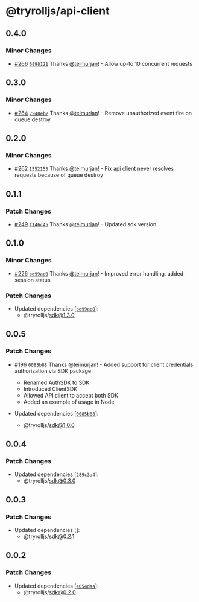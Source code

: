 # @tryrolljs/api-client

## 0.4.0

### Minor Changes

- [#266](https://github.com/TuringAdvisoryGroup/tryrolljs/pull/266) [`6898121`](https://github.com/TuringAdvisoryGroup/tryrolljs/commit/68981213bb7815291cd89764c6588b262144a13c) Thanks [@teimurjan](https://github.com/teimurjan)! - Allow up-to 10 concurrent requests

## 0.3.0

### Minor Changes

- [#264](https://github.com/TuringAdvisoryGroup/tryrolljs/pull/264) [`7948eb2`](https://github.com/TuringAdvisoryGroup/tryrolljs/commit/7948eb25265f4ebfc17a3cf41754845f336d2e2c) Thanks [@teimurjan](https://github.com/teimurjan)! - Remove unauthorized event fire on queue destroy

## 0.2.0

### Minor Changes

- [#262](https://github.com/TuringAdvisoryGroup/tryrolljs/pull/262) [`1552153`](https://github.com/TuringAdvisoryGroup/tryrolljs/commit/1552153f90a47c65dcce96f891dbf05a2fa735f8) Thanks [@teimurjan](https://github.com/teimurjan)! - Fix api client never resolves requests because of queue destroy

## 0.1.1

### Patch Changes

- [#249](https://github.com/TuringAdvisoryGroup/tryrolljs/pull/249) [`f146c45`](https://github.com/TuringAdvisoryGroup/tryrolljs/commit/f146c4580ff47a0622b096a91f23a708b46e65e1) Thanks [@teimurjan](https://github.com/teimurjan)! - Updated sdk version

## 0.1.0

### Minor Changes

- [#226](https://github.com/TuringAdvisoryGroup/tryrolljs/pull/226) [`bd99ac0`](https://github.com/TuringAdvisoryGroup/tryrolljs/commit/bd99ac011b2824ee66f6fa17bf5c496d53f25bc6) Thanks [@teimurjan](https://github.com/teimurjan)! - Improved error handling, added session status

### Patch Changes

- Updated dependencies [[`bd99ac0`](https://github.com/TuringAdvisoryGroup/tryrolljs/commit/bd99ac011b2824ee66f6fa17bf5c496d53f25bc6)]:
  - @tryrolljs/sdk@1.3.0

## 0.0.5

### Patch Changes

- [#196](https://github.com/TuringAdvisoryGroup/tryrolljs/pull/196) [`0085b88`](https://github.com/TuringAdvisoryGroup/tryrolljs/commit/0085b88bbbe7e36f018db79712920f6ef7f5f68f) Thanks [@teimurjan](https://github.com/teimurjan)! - Added support for client credentials authorization via SDK package

  - Renamed AuthSDK to SDK
  - Introduced ClientSDK
  - Allowed API client to accept both SDK
  - Added an example of usage in Node

- Updated dependencies [[`0085b88`](https://github.com/TuringAdvisoryGroup/tryrolljs/commit/0085b88bbbe7e36f018db79712920f6ef7f5f68f)]:
  - @tryrolljs/sdk@1.0.0

## 0.0.4

### Patch Changes

- Updated dependencies [[`289c3a4`](https://github.com/TuringAdvisoryGroup/tryrolljs/commit/289c3a4042c7fb5ed8943c6cd49d8d7d5e431cd5)]:
  - @tryrolljs/sdk@0.3.0

## 0.0.3

### Patch Changes

- Updated dependencies []:
  - @tryrolljs/sdk@0.2.1

## 0.0.2

### Patch Changes

- Updated dependencies [[`e054daa`](https://github.com/TuringAdvisoryGroup/tryrolljs/commit/e054daa7b9b1df1af1a21ddffb4d40b1f666dcd2)]:
  - @tryrolljs/sdk@0.2.0
